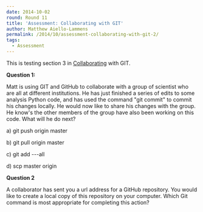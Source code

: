 ```yaml
---
date: 2014-10-02
round: Round 11
title: 'Assessment: Collaborating with GIT'
author: Matthew Aiello-Lammens
permalink: /2014/10/assessment-collaborating-with-git-2/
tags:
  - Assessment
---
```

This is testing section 3 in [Collaborating][1] with GIT.

**Question 1:**

Matt is using GIT and GitHub to collaborate with a group of scientist who are all at different institutions. He has just finished a series of edits to some analysis Python code, and has used the command "git commit" to commit his changes locally. He would now like to share his changes with the group. He know's the other members of the group have also been working on this code. What will he do next?

a) git push origin master

b) git pull origin master

c) git add ---all

d) scp master origin

**Question 2**

A collaborator has sent you a url address for a GitHub repository. You would like to create a local copy of this repository on your computer. Which Git command is most appropriate for completing this action?

 [1]: http://software-carpentry.org/v5/novice/git/02-collab.html
